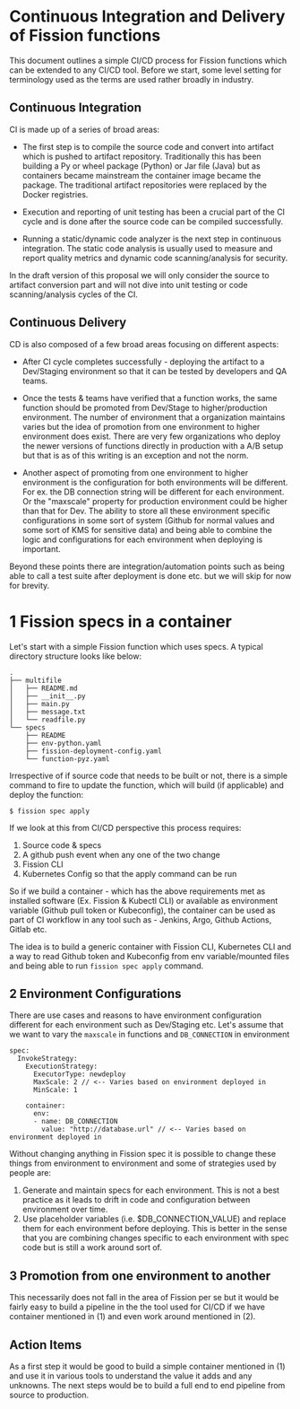 # Continuous Integration and Delivery of Fission functions

This document outlines a simple CI/CD process for Fission functions which can be extended to any CI/CD tool. Before we start, some level setting for terminology used as the terms are used rather broadly in industry.

## Continuous Integration

CI is made up of a series of broad areas:

- The first step is to compile the source code and convert into artifact which is pushed to artifact repository. Traditionally this has been building a Py or wheel package (Python) or Jar file (Java) but as containers became mainstream the container image became the package. The traditional artifact repositories were replaced by the Docker registries.

- Execution and reporting of unit testing has been a crucial part of the CI cycle and is done after the source code can be compiled successfully.

- Running a static/dynamic code analyzer is the next step in continuous integration. The static code analysis is usually used to measure and report quality metrics and dynamic code scanning/analysis for security.

In the draft version of this proposal we will only consider the source to artifact conversion part and will not dive into unit testing or code scanning/analysis cycles of the CI.

## Continuous Delivery

CD is also composed of a few broad areas focusing on different aspects:

- After CI cycle completes successfully - deploying the artifact to a Dev/Staging environment so that it can be tested by developers and QA teams.

- Once the tests & teams have verified that a function works, the same function should be promoted from Dev/Stage to higher/production environment. The number of environment that a organization maintains varies but the idea of promotion from one environment to higher environment does exist. There are very few organizations who deploy the newer versions of functions directly in production with a A/B setup but that is as of this writing is an exception and not the norm.

- Another aspect of promoting from one environment to higher environment is the configuration for both environments will be different. For ex. the DB connection string will be different for each environment. Or the "maxscale" property for production environment could be higher than that for Dev. The ability to store all these environment specific configurations in some sort of system (Github for normal values and some sort of KMS for sensitive data) and being able to combine the logic and configurations for each environment when deploying is important.

Beyond these points there are integration/automation points such as being able to call a test suite after deployment is done etc. but we will skip for now for brevity.

# 1 Fission specs in a container

Let's start with a simple Fission function which uses specs. A typical directory structure looks like below:

```
.
├── multifile
│   ├── README.md
│   ├── __init__.py
│   ├── main.py
│   ├── message.txt
│   └── readfile.py
└── specs
    ├── README
    ├── env-python.yaml
    ├── fission-deployment-config.yaml
    └── function-pyz.yaml
```

Irrespective of if source code that needs to be built or not, there is a simple command to fire to update the function, which will build (if applicable) and deploy the function:

```
$ fission spec apply
```

If we look at this from CI/CD perspective this process requires:
  1. Source code & specs 
  2. A github push event when any one of the two change
  3. Fission CLI
  4. Kubernetes Config so that the apply command can be run

So if we build a container - which has the above requirements met as installed software (Ex. Fission & Kubectl CLI) or available as environment variable (Github pull token or Kubeconfig), the container can be used as part of CI workflow in any tool such as - Jenkins, Argo, Github Actions, Gitlab etc.

The idea is to build a generic container with Fission CLI, Kubernetes CLI and a way to read Github token and Kubeconfig from env variable/mounted files and being able to run `fission spec apply` command.

## 2 Environment Configurations

There are use cases and reasons to have environment configuration different for each environment such as Dev/Staging etc. Let's assume that we want to vary the `maxscale` in functions and `DB_CONNECTION` in environment 

```
spec:
  InvokeStrategy:
    ExecutionStrategy:
      ExecutorType: newdeploy
      MaxScale: 2 // <-- Varies based on environment deployed in
      MinScale: 1
```

```
    container:
      env:
      - name: DB_CONNECTION
        value: "http://database.url" // <-- Varies based on environment deployed in
```

Without changing anything in Fission spec it is possible to change these things from environment to environment and some of strategies used by people are:

  1. Generate and maintain specs for each environment. This is not a best practice as it leads to drift in code and configuration between environment over time.
  2. Use placeholder variables (i.e. $DB_CONNECTION_VALUE) and replace them for each environment before deploying. This is better in the sense that you are combining changes specific to each environment with spec code but is still a work around sort of.

## 3 Promotion from one environment to another

This necessarily does not fall in the area of Fission per se but it would be fairly easy to build a pipeline in the the tool used for CI/CD if we have container mentioned in (1) and even work around mentioned in (2).

## Action Items

As a first step it would be good to build a simple container mentioned in (1) and use it in various tools to understand the value it adds and any unknowns. The next steps would be to build a full end to end pipeline from source to production.